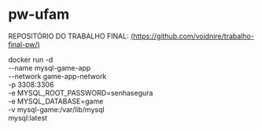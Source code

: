 # pw-ufam
REPOSITÓRIO DO TRABALHO FINAL:
[(https://github.com/voidnire/trabalho-final-pw/)](https://github.com/voidnire/trabalho-final-pw/)

docker run -d \
  --name mysql-game-app \
  --network game-app-network \
  -p 3308:3306 \
  -e MYSQL_ROOT_PASSWORD=senhasegura \
  -e MYSQL_DATABASE=game \
  -v mysql-game:/var/lib/mysql \
  mysql:latest
